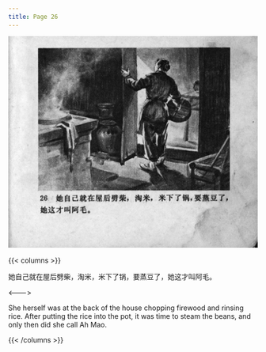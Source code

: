 ```yaml
---
title: Page 26
---
```


![zhufu panel](./../../images/zhufu/seifert0772_zf_0031_026.jpg)

{{< columns >}}

她自己就在屋后劈柴，淘米，米下了锅，要蒸豆了，她这才叫阿毛。

<--->

She herself was at the back of the house chopping firewood and rinsing rice. After putting the rice into the pot, it was time to steam the beans, and only then did she call Ah Mao.

{{< /columns >}}
